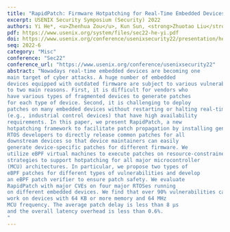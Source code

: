 ```yaml
---
title: "RapidPatch: Firmware Hotpatching for Real-Time Embedded Devices"
excerpt: USENIX Security Symposium (Security) 2022
authors: Yi He*, <u>Zhenhua Zou</u>, Kun Sun, <strong>Zhuotao Liu</strong>, Ke Xu, Qian Wang, Chao Shen, Zhi Wang, Qi Li
pdf: https://www.usenix.org/system/files/sec22-he-yi.pdf
doi: https://www.usenix.org/conference/usenixsecurity22/presentation/he-yi
seq: 2022-6
category: "Misc"
conference: "Sec22"
conference_url: "https://www.usenix.org/conference/usenixsecurity22"
abstract: "Nowadays real-time embedded devices are becoming one
main target of cyber attacks. A huge number of embedded
devices equipped with outdated firmware are subject to various vulnerabilities, but they cannot be timely patched due
to two main reasons. First, it is difficult for vendors who
have various types of fragmented devices to generate patches
for each type of device. Second, it is challenging to deploy
patches on many embedded devices without restarting or halting real-time tasks, hindering the patch installation on devices
(e.g., industrial control devices) that have high availability
requirements. In this paper, we present RapidPatch, a new
hotpatching framework to facilitate patch propagation by installing generic patches without disrupting other tasks running on heterogeneous embedded devices. RapidPatch allows
RTOS developers to directly release common patches for all
downstream devices so that device maintainers can easily
generate device-specific patches for different firmware. We
utilize eBPF virtual machines to execute patches on resource-constrained embedded devices and develop three hotpatching
strategies to support hotpatching for all major microcontroller
(MCU) architectures. In particular, we propose two types of
eBPF patches for different types of vulnerabilities and develop
an eBPF patch verifier to ensure patch safety. We evaluate
RapidPatch with major CVEs on four major RTOSes running
on different embedded devices. We find that over 90% vulnerabilities can be hotpatched via RapidPatch. Our system can
work on devices with 64 KB or more memory and 64 MHz
MCU frequency. The average patch delay is less than 8 µs
and the overall latency overhead is less than 0.6%.
"
---
```

